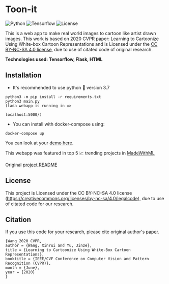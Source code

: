 # Toon-it
![Python](https://img.shields.io/badge/python-3.7-green) ![Tensorflow](https://img.shields.io/badge/tensorflow-1.15.4-green) ![License](https://img.shields.io/badge/License-CC%20BY--NC--SA%204.0-important)

This is a web app to make real world images to cartoon like artist drawn images. This work is based on 2020 CVPR paper: Learning to Cartoonize Using White-box Cartoon Representations and is Licensed under the [CC BY-NC-SA 4.0 license](https://creativecommons.org/licenses/by-nc-sa/4.0/legalcode), due to use of citated code of original research.

**Technologies used: Tensorflow, Flask, HTML**

## Installation

- It's recommended to use python 🐍 version 3.7

```
python3 -m pip install -r requirements.txt
python3 main.py
(tada webapp is running in =>

localhost:5000/)
```

- You can install with docker-compose using:

`docker-compose up`

You can look at your [demo here](https://github.com/Toon-It/Cartoonizer/blob/master/demo.md).

This webapp was featured in top 5 📈  trending projects in [MadeWithML](https://madewithml.com/projects/2125/toonit-now/)

Original [project README](https://github.com/SystemErrorWang/White-box-Cartoonization/blob/master/README.md)

## License
This project is Licensed under the CC BY-NC-SA 4.0 license (https://creativecommons.org/licenses/by-nc-sa/4.0/legalcode), due to use of citated code for our research.

## Citation

If you use this code for your research, please cite original author's [paper](https://systemerrorwang.github.io/White-box-Cartoonization/).

```
{Wang_2020_CVPR,
author = {Wang, Xinrui and Yu, Jinze},
title = {Learning to Cartoonize Using White-Box Cartoon Representations},
booktitle = {IEEE/CVF Conference on Computer Vision and Pattern Recognition (CVPR)},
month = {June},
year = {2020}
}
```
